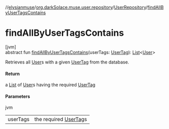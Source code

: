 //[elysianmuse](../../../index.md)/[org.darkSolace.muse.user.repository](../index.md)/[UserRepository](index.md)/[findAllByUserTagsContains](find-all-by-user-tags-contains.md)

# findAllByUserTagsContains

[jvm]\
abstract fun [findAllByUserTagsContains](find-all-by-user-tags-contains.md)(userTags: [UserTag](../../org.darkSolace.muse.user.model/-user-tag/index.md)): [List](https://kotlinlang.org/api/latest/jvm/stdlib/kotlin.collections/-list/index.html)&lt;[User](../../org.darkSolace.muse.user.model/-user/index.md)&gt;

Retrieves all [User](../../org.darkSolace.muse.user.model/-user/index.md)s with a given [UserTag](../../org.darkSolace.muse.user.model/-user-tag/index.md) from the database.

#### Return

a [List](https://kotlinlang.org/api/latest/jvm/stdlib/kotlin.collections/-list/index.html) of [User](../../org.darkSolace.muse.user.model/-user/index.md)s having the required [UserTag](../../org.darkSolace.muse.user.model/-user-tag/index.md)

#### Parameters

jvm

| | |
|---|---|
| userTags | the required [UserTag](../../org.darkSolace.muse.user.model/-user-tag/index.md)s |
